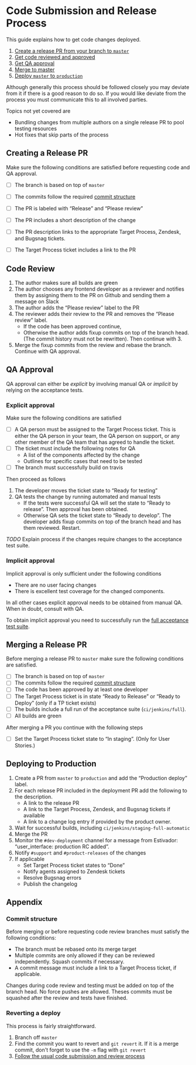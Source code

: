 # Code Submission and Release Process

This guide explains how to get code changes deployed.

1. [Create a release PR from your branch to `master`](#creating-a-release-pr)
2. [Get code reviewed and approved](#code-review)
3. [Get QA approval](#qa-approval)
4. [Merge to master](#merging-a-release-pr)
5. [Deploy `master` to `production`](#deploying-to-production)


Although generally this process should be followed closely you may deviate from
it if there is a good reason to do so. If you would like deviate from the
process you must communicate this to all involved parties.

Topics not yet covered are
* Bundling changes from multiple authors on a single release PR to pool testing
  resources
* Hot fixes that skip parts of the process

Creating a Release PR
---------------------

Make sure the following conditions are satisfied before requesting code and QA
approval.

- [ ] The branch is based on top of `master`
- [ ] The commits follow the required [commit structure](#commit-structure)
- [ ] The PR is labeled with “Release” and “Please review”
- [ ] The PR includes a short description of the change
- [ ] The PR description links to the appropriate Target Process, Zendesk, and
  Bugsnag tickets.
- [ ] The Target Process ticket includes a link to the PR


Code Review
-----------

1. The author makes sure all builds are green
2. The author chooses any frontend developer as a reviewer and notifies them by
   assigning them to the PR on Github and sending them a message on Slack
3. The author adds the “Please review” label to the PR
4. The reviewer adds their review to the PR and removes the “Please review”
   label.
   * If the code has been approved continue,
   * Otherwise the author adds fixup commits on top of the branch head. (The
     commit history must not be rewritten). Then continue with 3.
5. Merge the fixup commits from the review and rebase the branch. Continue with
   QA approval.


QA Approval
-----------

QA approval can either be _explicit_ by involving manual QA or _implicit_ by relying
on the acceptance tests.

### Explicit approval

Make sure the following conditions are satisfied

- [ ] A QA person must be assigned to the Target Process ticket.
  This is either the QA person in your team, the QA person on support, or any
  other member of the QA team that has agreed to handle the ticket.
- [ ] The ticket must include the following notes for QA
  * A list of the components affected by the change
  * Outlines for specific cases that need to be tested
- [ ] The branch must successfully build on travis

Then proceed as follows

1. The developer moves the ticket state to “Ready for testing”
2. QA tests the change by running automated and manual tests
   * If the tests were successful QA will set the state to “Ready to release”.
     Then approval has been obtained.
   * Otherwise QA sets the ticket state to “Ready to develop”. The developer
     adds fixup commits on top of the branch head and has them reviewed.
     Restart.

_TODO_ Explain process if the changes require changes to the acceptance test
suite.


### Implicit approval

Implicit approval is only sufficient under the following conditions

* There are no user facing changes
* There is excellent test coverage for the changed components.

In all other cases explicit approval needs to be obtained from manual QA.
When in doubt, consult with QA.

To obtain implicit approval you need to successfully run the [full acceptance
test suite][full-test-job].

[full-test-job]: https://jenkins.quirely.com/job/Custom%20Settings%20Job/


Merging a Release PR
--------------------

Before merging a release PR to `master` make sure the following conditions are
satisfied.

- [ ] The branch is based on top of `master`
- [ ] The commits follow the required [commit structure](#commit-structure)
- [ ] The code has been approved by at least one developer
- [ ] The Target Process ticket is in state “Ready to Release” or “Ready to
  Deploy” (only if a TP ticket exists)
- [ ] The builds include a full run of the acceptance suite (`ci/jenkins/full`).
- [ ] All builds are green

After merging a PR you continue with the following steps

- [ ] Set the Target Process ticket state to “In staging”. (Only for User Stories.)


Deploying to Production
-----------------------

1. Create a PR from `master` to `production` and add the “Production deploy”
   label.
2. For each release PR included in the deployment PR add the following to the
   description.
   * A link to the release PR
   * A link to the Target Process, Zendesk, and Bugsnag tickets if available
   * A link to a change log entry if provided by the product owner.
3. Wait for successful builds, including `ci/jenkins/staging-full-automatic`
4. Merge the PR
5. Monitor the `#dev-deployment` channel for a message from Estivador:
   “user_interface: production RC added”.
6. Notify `#support` and `#product-releases` of the changes
7. If applicable
   * Set Target Process ticket states to “Done”
   * Notify agents assigned to Zendesk tickets
   * Resolve Bugsnag errors
   * Publish the changelog


Appendix
--------

### Commit structure

Before merging or before requesting code review branches must satisfy the
following conditions:

* The branch must be rebased onto its merge target
* Multiple commits are only allowed if they can be reviewed independently.
  Squash commits if necessary.
* A commit message must include a link to a Target Process ticket, if
  applicable.

Changes during code review and testing must be added on top of the branch head.
No force pushes are allowed. Theses commits must be squashed after the review
and tests have finished.

### Reverting a deploy

This process is fairly straightforward.

1. Branch off `master`
2. Find the commit you want to revert and
`git revert` it. If it is a merge commit, don't forget to use the `-m` flag
with `git revert`
3. [Follow the usual code submission and review process](#code-submission-and-release-process)
